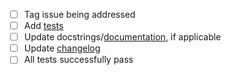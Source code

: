 - [ ] Tag issue being addressed
- [ ] Add [tests](https://github.com/martimunicoy/offpele/tree/master/offpele/tests)
- [ ] Update docstrings/[documentation](https://github.com/martimunicoy/offpele/tree/master/docs), if applicable
- [ ] Update [changelog](https://github.com/martimunicoy/offpele/blob/master/docs/releasehistory.rst)
- [ ] All tests successfully pass
